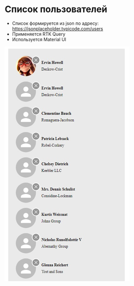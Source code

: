 # Список пользователей

- Список формируется из json по адресу: https://jsonplaceholder.typicode.com/users
- Применяется RTK Query
- Используется Material UI

![users](./users.jpg)

